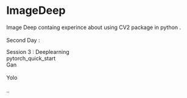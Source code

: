 # ImageDeep  
Image Deep containg experince about using CV2 package in python .</br>  
Second Day :</br>        
       
   
 Session 3 : Deeplearning </br> 
      pytorch_quick_start </br> 
 Gan</br>   
 Yolo </br>   
 .. 
 
 
